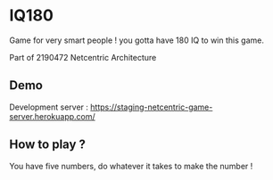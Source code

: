 # IQ180

Game for very smart people ! you gotta have 180 IQ to win this game.

Part of 2190472 Netcentric Architecture

## Demo

Development server : https://staging-netcentric-game-server.herokuapp.com/

## How to play ?

You have five numbers, do whatever it takes to make the number !
